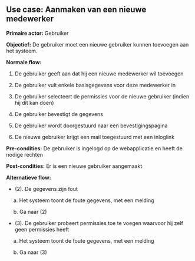 ## Use case: Aanmaken van een nieuwe medewerker

**Primaire actor:** Gebruiker

**Objectief:** De gebruiker moet een nieuwe gebruiker kunnen toevoegen aan het systeem.

**Normale flow:**

1. De gebruiker geeft aan dat hij een nieuwe medewerker wil toevoegen

2. De gebruiker vult enkele basisgegevens voor deze medewerker in

3. De gebruiker selecteert de permissies voor de nieuwe gebruiker (indien hij dit kan doen)

4. De gebruiker bevestigt de gegevens

5. De gebruiker wordt doorgestuurd naar een bevestigingspagina

6. De nieuwe gebruiker krijgt een mail toegestuurd met een inloglink


**Pre-condities:** De gebruiker is ingelogd op de webapplicatie en heeft de nodige rechten

**Post-condities:** Er is een nieuwe gebruiker aangemaakt

**Alternatieve flow:**
* (2). De gegevens zijn fout
 
&nbsp;&nbsp;&nbsp;&nbsp; a. Het systeem toont de foute gegevens, met een melding

&nbsp;&nbsp;&nbsp;&nbsp; b. Ga naar (2)

* (3). De gebruiker probeert permissies toe te voegen waarvoor hij zelf geen permissies heeft

&nbsp;&nbsp;&nbsp;&nbsp; a. Het systeem toont de foute gegevens, met een melding

&nbsp;&nbsp;&nbsp;&nbsp; b. Ga naar (3)
